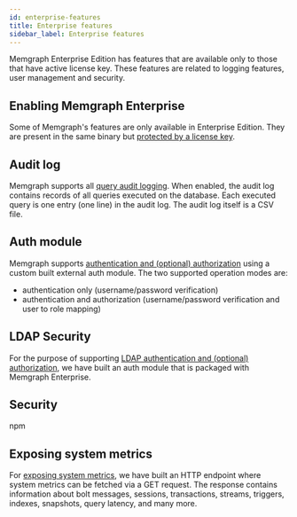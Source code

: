 ```yaml
---
id: enterprise-features
title: Enterprise features
sidebar_label: Enterprise features
---
```


Memgraph Enterprise Edition has features that are available only to those that
have active license key. These features are related to logging features, user
management and security.

## Enabling Memgraph Enterprise

Some of Memgraph's features are only available in Enterprise Edition. They are
present in the same binary but [protected by a license
key](/reference-guide/enabling-enterprise.md).

## Audit log

Memgraph supports all [query audit logging](/reference-guide/audit-log.md). When
enabled, the audit log contains records of all queries executed on the database.
Each executed query is one entry (one line) in the audit log. The audit log
itself is a CSV file.

## Auth module

Memgraph supports [authentication and (optional)
authorization](/reference-guide/auth-module.md) using a custom built external
auth module. The two supported operation modes are:

- authentication only (username/password verification)
- authentication and authorization (username/password verification and user to
  role mapping)

## LDAP Security

For the purpose of supporting [LDAP authentication and (optional)
authorization](/reference-guide/ldap-security.md), we have built an auth module
that is packaged with Memgraph Enterprise. 

## Security

npm

## Exposing system metrics
For [exposing system metrics](/reference-guide/exposing-system-metrics.md), we have built
an HTTP endpoint where system metrics can be fetched via a GET request. The response contains
information about bolt messages, sessions, transactions, streams, triggers, indexes, snapshots, 
query latency, and many more.